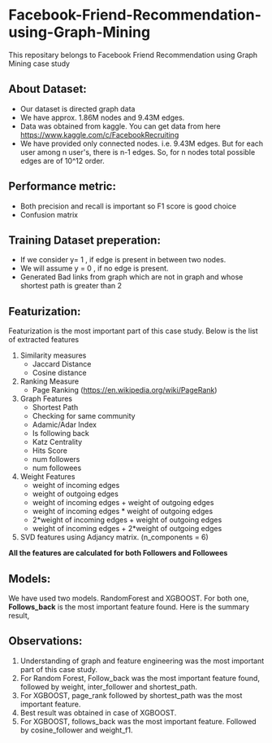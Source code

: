# Facebook-Friend-Recommendation-using-Graph-Mining

This repositary belongs to Facebook Friend Recommendation using Graph Mining case study

## About Dataset:

* Our dataset is directed graph data
* We have approx. 1.86M nodes and 9.43M edges.
* Data was obtained from kaggle. You can get data from here https://www.kaggle.com/c/FacebookRecruiting
* We have provided only connected nodes. i.e. 9.43M edges. But for each user among n user's, there is n-1 edges. So, for n nodes total possible edges are of 10^12 order.

## Performance metric:

* Both precision and recall is important so F1 score is good choice
* Confusion matrix

## Training Dataset preperation:

* If we consider y= 1 , if edge is present in between two nodes.
* We will assume y = 0 , if no edge is present.
* Generated Bad links from graph which are not in graph and whose shortest path is greater than 2

## Featurization:

Featurization is the most important part of this case study. Below is the list of extracted features

1. Similarity measures
   * Jaccard Distance
   * Cosine distance
2. Ranking Measure
   * Page Ranking (https://en.wikipedia.org/wiki/PageRank)
3. Graph Features
   * Shortest Path
   * Checking for same community
   * Adamic/Adar Index
   * Is following back
   * Katz Centrality
   * Hits Score
   * num followers
   * num followees
4. Weight Features
   * weight of incoming edges
   * weight of outgoing edges
   * weight of incoming edges + weight of outgoing edges
   * weight of incoming edges * weight of outgoing edges
   * 2*weight of incoming edges + weight of outgoing edges
   * weight of incoming edges + 2*weight of outgoing edges
5. SVD features using Adjancy matrix. (n_components = 6)

**All the features are calculated for both Followers and Followees**

## Models:

We have used two models. RandomForest and XGBOOST. For both one, **Follows_back** is the most important feature found.
Here is the summary result,

## Observations:

1. Understanding of graph and feature engineering was the most important part of this case
   study.
2. For Random Forest, Follow_back was the most important feature found, followed by weight,
   inter_follower and shortest_path.
3. For XGBOOST, page_rank followed by shortest_path was the most important feature.
4. Best result was obtained in case of XGBOOST.
5. For XGBOOST, follows_back was the most important feature. Followed by cosine_follower
   and weight_f1.
